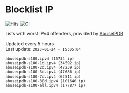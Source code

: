 # Blocklist IP

[![Hits](https://hits.seeyoufarm.com/api/count/incr/badge.svg?url=https%3A%2F%2Fgithub.com%2Fborestad%2Fblocklist-ip%2F&count_bg=%2379C83D&title_bg=%23555555&icon=&icon_color=%23E7E7E7&title=hits&edge_flat=false)](https://hits.seeyoufarm.com)  ![CI](https://img.shields.io/github/workflow/status/borestad/blocklist-ip/CI?style=flat-square)

Lists with worst IPv4 offenders, provided by [AbuseIPDB](https://www.abuseipdb.com/)

<!-- FOOTER-PLACEHOLDER -->
Updated every 5 hours<br>
Last update: `2023-01-24 - 15:05:04`
```
abuseipdb-s100.ipv4 (15734 ip)
abuseipdb-s100-1d.ipv4 (34592 ip)
abuseipdb-s100-2d.ipv4 (42239 ip)
abuseipdb-s100-3d.ipv4 (47686 ip)
abuseipdb-s100-7d.ipv4 (62511 ip)
abuseipdb-s100-30d.ipv4 (101640 ip)
abuseipdb-s100-all.ipv4 (177877 ip)
```
